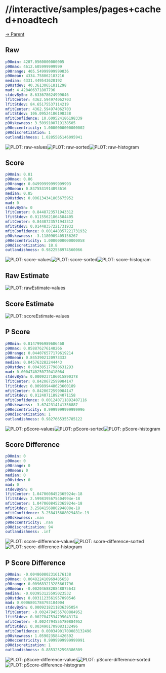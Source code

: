
# //interactive/samples/pages+cached+noadtech

[→ Parent](../..)


## Raw


```yaml
p90min: 4207.0560000000005
p90max: 4612.605999999999
p90range: 405.54999999999836
p90mean: 4334.758062183216
median: 4331.449543628192
p90stdev: 40.36130651811298
mad: 4.428406371807796
stdevBySn: 8.633678624999046
lfitCenter: 4362.594974062703
lfitStdev: 84.65175537114219
mfitCenter: 4362.594974062703
mfitStdev: 106.09524186198338
mfitConfidence: 10.609524186198339
p90skewness: 3.5099100719138505
p90eccentricity: 1.0000000000000002
p90discretization: 1
outlandishness: 1.0285585146095941

```

![PLOT: raw-values](./raw/values.svg)![PLOT: raw-sorted](./raw/sorted.svg)![PLOT: raw-histogram](./raw/histogram.svg)
## Score


```yaml
p90min: 0.81
p90max: 0.86
p90range: 0.04999999999999993
p90mean: 0.8475531914893616
median: 0.85
p90stdev: 0.006134341805675952
mad: 0
stdevBySn: 0
lfitCenter: 0.8448723571943312
lfitStdev: 0.01155621864584405
mfitCenter: 0.8448723571943312
mfitStdev: 0.01448357221731932
mfitConfidence: 0.001448357221731932
p90skewness: -3.1180909405156267
p90eccentricity: 1.0000000000000058
p90discretization: 18.8
outlandishness: 0.9822558974560066

```

![PLOT: score-values](./score/values.svg)![PLOT: score-sorted](./score/sorted.svg)![PLOT: score-histogram](./score/histogram.svg)
## Raw Estimate

![PLOT: rawEstimate-values](./rawEstimate/values.svg)
## Score Estimate

![PLOT: scoreEstimate-values](./scoreEstimate/values.svg)
## P Score


```yaml
p90min: 0.8147996989686468
p90max: 0.858876276148266
p90range: 0.044076577179619214
p90mean: 0.8453902120973332
median: 0.845763282244443
p90stdev: 0.004385177988631293
mad: 0.0004740250770418064
stdevBySn: 0.0009237186015890378
lfitCenter: 0.8420672599984147
lfitStdev: 0.009899448623600189
mfitCenter: 0.8420672599984147
mfitStdev: 0.012407118924071158
mfitConfidence: 0.001240711892407116
p90skewness: -3.6742314141356887
p90eccentricity: 0.9999999999999996
p90discretization: 1
outlandishness: 0.9827665355785122

```

![PLOT: pScore-values](./pScore/values.svg)![PLOT: pScore-sorted](./pScore/sorted.svg)![PLOT: pScore-histogram](./pScore/histogram.svg)
## Score Difference


```yaml
p90min: 0
p90max: 0
p90range: 0
p90mean: 0
median: 0
p90stdev: 0
mad: 0
stdevBySn: 0
lfitCenter: 1.0470608452365924e-18
lfitStdev: 2.5998395675404994e-18
mfitCenter: 1.0470608452365924e-18
mfitStdev: 3.2584156880294808e-18
mfitConfidence: 3.258415688029481e-19
p90skewness: .nan
p90eccentricity: .nan
p90discretization: 94
outlandishness: .inf

```

![PLOT: score-difference-values](./score-difference/values.svg)![PLOT: score-difference-sorted](./score-difference/sorted.svg)![PLOT: score-difference-histogram](./score-difference/histogram.svg)
## P Score Difference


```yaml
p90min: -0.004860802316176138
p90max: 0.004822410969485658
p90range: 0.009683213285661796
p90mean: -0.0020468820848875643
median: -0.003953125595023532
p90stdev: 0.0031123561957090546
mad: 0.0006801784793104004
stdevBySn: 0.0009218211836395054
lfitCenter: -0.0024794555780884952
lfitStdev: 0.0027847534795043174
mfitCenter: -0.0024794555780884952
mfitStdev: 0.0034901709083132496
mfitConfidence: 0.00034901709083132496
p90skewness: 1.059023584426592
p90eccentricity: 0.9999999999999991
p90discretization: 1
outlandishness: 0.8853252598386309

```

![PLOT: pScore-difference-values](./pScore-difference/values.svg)![PLOT: pScore-difference-sorted](./pScore-difference/sorted.svg)![PLOT: pScore-difference-histogram](./pScore-difference/histogram.svg)